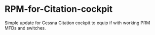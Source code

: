 # RPM-for-Citation-cockpit
Simple update for Cessna Citation cockpit to equip if with working PRM MFDs and switches.
